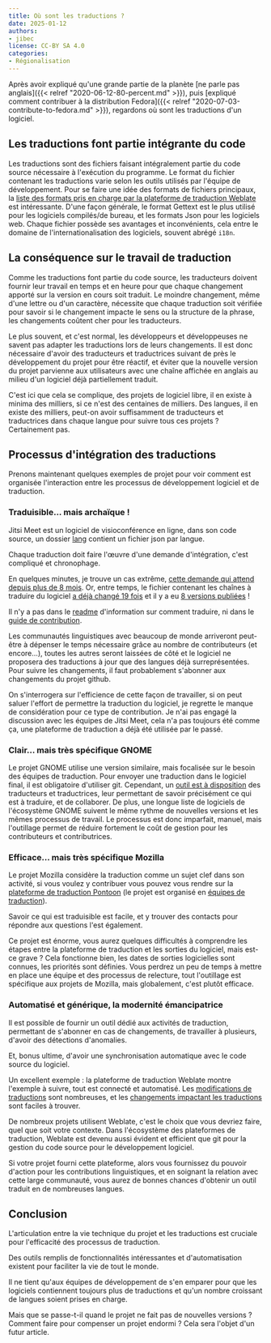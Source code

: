 ```yaml
---
title: Où sont les traductions ?
date: 2025-01-12
authors:
- jibec
license: CC-BY SA 4.0
categories:
- Régionalisation
---
```


Après avoir expliqué qu'une grande partie de la planète [ne parle pas anglais]({{< relref "2020-06-12-80-percent.md" >}}), puis [expliqué comment contribuer à la distribution Fedora]({{< relref "2020-07-03-contribute-to-fedora.md" >}}), regardons où sont les traductions d'un logiciel.

## Les traductions font partie intégrante du code

Les traductions sont des fichiers faisant intégralement partie du code source nécessaire à l'exécution du programme.
Le format du fichier contenant les traductions varie selon les outils utilisés par l'équipe de développement.
Pour se faire une idée des formats de fichiers principaux, la [liste des formats pris en charge par la plateforme de traduction Weblate](https://docs.weblate.org/en/latest/formats.html) est intéressante.
D'une façon générale, le format Gettext est le plus utilisé pour les logiciels compilés/de bureau, et les formats Json pour les logiciels web.
Chaque fichier possède ses avantages et inconvénients, cela entre le domaine de l'internationalisation des logiciels, souvent abrégé `i18n`.

## La conséquence sur le travail de traduction

Comme les traductions font partie du code source, les traducteurs doivent fournir leur travail en temps et en heure pour que chaque changement apporté sur la version en cours soit traduit.
Le moindre changement, même d'une lettre ou d'un caractère, nécessite que chaque traduction soit vérifiée pour savoir si le changement impacte le sens ou la structure de la phrase, les changements coûtent cher pour les traducteurs.

Le plus souvent, et c'est normal, les développeurs et développeuses ne savent pas adapter les traductions lors de leurs changements.
Il est donc nécessaire d'avoir des traducteurs et traductrices suivant de près le développement du projet pour être réactif, et éviter que la nouvelle version du projet parvienne aux utilisateurs avec une chaîne affichée en anglais au milieu d'un logiciel déjà partiellement traduit.

C'est ici que cela se complique, des projets de logiciel libre, il en existe à minima des milliers, si ce n'est des centaines de milliers.
Des langues, il en existe des milliers, peut-on avoir suffisamment de traducteurs et traductrices dans chaque langue pour suivre tous ces projets ?
Certainement pas.

## Processus d'intégration des traductions

Prenons maintenant quelques exemples de projet pour voir comment est organisée l'interaction entre les processus de développement logiciel et de traduction.

### Traduisible... mais archaïque !

Jitsi Meet est un logiciel de visioconférence en ligne, dans son code source, un dossier [lang](https://github.com/jitsi/jitsi-meet/tree/master/lang) contient un fichier json par langue.

Chaque traduction doit faire l'œuvre d'une demande d'intégration, c'est compliqué et chronophage.

En quelques minutes, je trouve un cas extrême, [cette demande qui attend depuis plus de 8 mois](https://github.com/jitsi/jitsi-meet/pull/14754).
Or, entre temps, le fichier contenant les chaînes à traduire du logiciel [a déjà changé 19 fois](https://github.com/jitsi/jitsi-meet/commits/master/lang/main.json) et il y a eu [8 versions publiées](https://github.com/jitsi/jitsi-meet/releases) !

Il n'y a pas dans le [readme](https://github.com/jitsi/jitsi-meet/blob/master/README.md) d'information sur comment traduire, ni dans le [guide de contribution](https://jitsi.github.io/handbook/docs/dev-guide/dev-guide-contributing/).

Les communautés linguistiques avec beaucoup de monde arriveront peut-être à dépenser le temps nécessaire grâce au nombre de contributeurs (et encore...), toutes les autres seront laissées de côté et le logiciel ne proposera des traductions à jour que des langues déjà surreprésentées.
Pour suivre les changements, il faut probablement s'abonner aux changements du projet github.

On s'interrogera sur l'efficience de cette façon de travailler, si on peut saluer l'effort de permettre la traduction du logiciel, je regrette le manque de considération pour ce type de contribution.
Je n'ai pas engagé la discussion avec les équipes de Jitsi Meet, cela n'a pas toujours été comme ça, une plateforme de traduction a déjà été utilisée par le passé.

### Clair... mais très spécifique GNOME

Le projet GNOME utilise une version similaire, mais focalisée sur le besoin des équipes de traduction.
Pour envoyer une traduction dans le logiciel final, il est obligatoire d'utiliser git.
Cependant, un [outil est à disposition](https://l10n.gnome.org) des traducteurs et traductrices, leur permettant de savoir précisément ce qui est à traduire, et de collaborer.
De plus, une longue liste de logiciels de l'écosystème GNOME suivent le même rythme de nouvelles versions et les mêmes processus de travail.
Le processus est donc imparfait, manuel, mais l'outillage permet de réduire fortement le coût de gestion pour les contributeurs et contributrices.

### Efficace... mais très spécifique Mozilla

Le projet Mozilla considère la traduction comme un sujet clef dans son activité, si vous voulez y contribuer vous pouvez vous rendre sur la [plateforme de traduction Pontoon](https://pontoon.mozilla.org/projects/firefox/) (le projet est organisé en [équipes de traduction](https://mozilla-l10n.github.io/localizer-documentation/tools/pontoon/teams_projects.html)).

Savoir ce qui est traduisible est facile, et y trouver des contacts pour répondre aux questions l'est également.

Ce projet est énorme, vous aurez quelques difficultés à comprendre les étapes entre la plateforme de traduction et les sorties du logiciel, mais est-ce grave ?
Cela fonctionne bien, les dates de sorties logicielles sont connues, les priorités sont définies.
Vous perdrez un peu de temps à mettre en place une équipe et des processus de relecture, tout l'outillage est spécifique aux projets de Mozilla, mais globalement, c'est plutôt efficace.

### Automatisé et générique, la modernité émancipatrice

Il est possible de fournir un outil dédié aux activités de traduction, permettant de s'abonner en cas de changements, de travailler à plusieurs, d'avoir des détections d'anomalies.

Et, bonus ultime, d'avoir une synchronisation automatique avec le code source du logiciel.

Un excellent exemple : la plateforme de traduction Weblate montre l'exemple à suivre, tout est connecté et automatisé. Les [modifications de traductions](https://github.com/WeblateOrg/weblate/commits/main/?author=weblate) sont nombreuses, et les [changements impactant les traductions](https://hosted.weblate.org/changes/browse/weblate/?action=13&action=30&user=&period=) sont faciles à trouver.

De nombreux projets utilisent Weblate, c'est le choix que vous devriez faire, quel que soit votre contexte. Dans l'écosystème des plateformes de traduction, Weblate est devenu aussi évident et efficient que git pour la gestion du code source pour le développement logiciel.

Si votre projet fourni cette plateforme, alors vous fournissez du pouvoir d'action pour les contributions linguistiques, et en soignant la relation avec cette large communauté, vous aurez de bonnes chances d'obtenir un outil traduit en de nombreuses langues. 

## Conclusion

L'articulation entre la vie technique du projet et les traductions est cruciale pour l'efficacité des processus de traduction.

Des outils remplis de fonctionnalités intéressantes et d'automatisation existent pour faciliter la vie de tout le monde.

Il ne tient qu'aux équipes de développement de s'en emparer pour que les logiciels contiennent toujours plus de traductions et qu'un nombre croissant de langues soient prises en charge. 

Mais que se passe-t-il quand le projet ne fait pas de nouvelles versions ?
Comment faire pour compenser un projet endormi ? Cela sera l'objet d'un futur article.